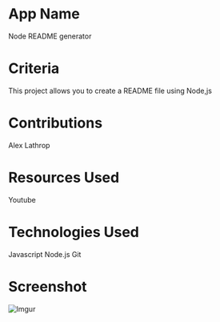 # App Name

Node README generator

# Criteria

This project allows you to create a README file using Node,js

# Contributions

Alex Lathrop

# Resources Used

Youtube

# Technologies Used

Javascript
Node.js
Git

# Screenshot

![Imgur](https://i.imgur.com/aLcBUOB.png)
